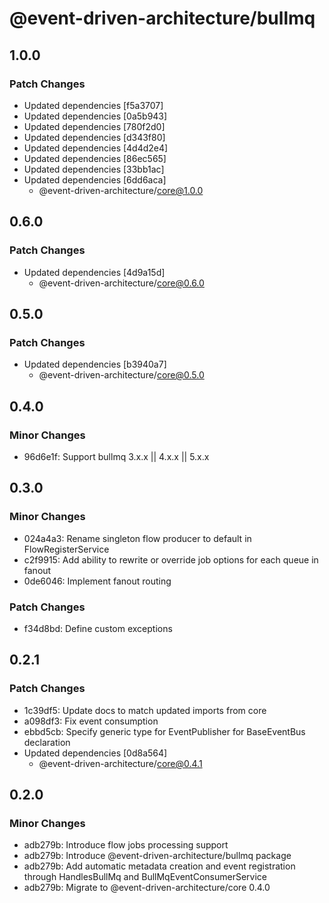 # @event-driven-architecture/bullmq

## 1.0.0

### Patch Changes

- Updated dependencies [f5a3707]
- Updated dependencies [0a5b943]
- Updated dependencies [780f2d0]
- Updated dependencies [d343f80]
- Updated dependencies [4d4d2e4]
- Updated dependencies [86ec565]
- Updated dependencies [33bb1ac]
- Updated dependencies [6dd6aca]
  - @event-driven-architecture/core@1.0.0

## 0.6.0

### Patch Changes

- Updated dependencies [4d9a15d]
  - @event-driven-architecture/core@0.6.0

## 0.5.0

### Patch Changes

- Updated dependencies [b3940a7]
  - @event-driven-architecture/core@0.5.0

## 0.4.0

### Minor Changes

- 96d6e1f: Support bullmq 3.x.x || 4.x.x || 5.x.x

## 0.3.0

### Minor Changes

- 024a4a3: Rename singleton flow producer to default in FlowRegisterService
- c2f9915: Add ability to rewrite or override job options for each queue in fanout
- 0de6046: Implement fanout routing

### Patch Changes

- f34d8bd: Define custom exceptions

## 0.2.1

### Patch Changes

- 1c39df5: Update docs to match updated imports from core
- a098df3: Fix event consumption
- ebbd5cb: Specify generic type for EventPublisher for BaseEventBus declaration
- Updated dependencies [0d8a564]
  - @event-driven-architecture/core@0.4.1

## 0.2.0

### Minor Changes

- adb279b: Introduce flow jobs processing support
- adb279b: Introduce @event-driven-architecture/bullmq package
- adb279b: Add automatic metadata creation and event registration through HandlesBullMq and BullMqEventConsumerService
- adb279b: Migrate to @event-driven-architecture/core 0.4.0
